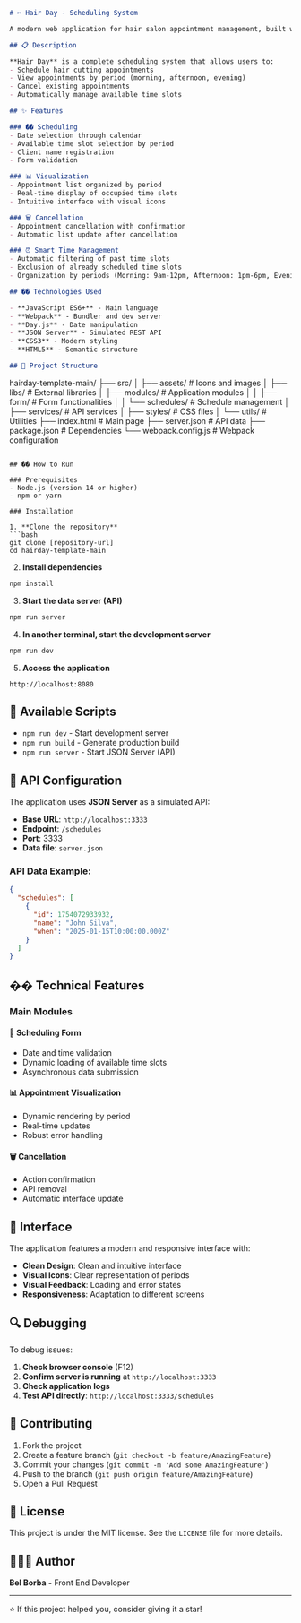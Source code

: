 ```markdown
# ✂️ Hair Day - Scheduling System

A modern web application for hair salon appointment management, built with vanilla JavaScript and Webpack.

## 📋 Description

**Hair Day** is a complete scheduling system that allows users to:
- Schedule hair cutting appointments
- View appointments by period (morning, afternoon, evening)
- Cancel existing appointments
- Automatically manage available time slots

## ✨ Features

### ��️ Scheduling
- Date selection through calendar
- Available time slot selection by period
- Client name registration
- Form validation

### 📊 Visualization
- Appointment list organized by period
- Real-time display of occupied time slots
- Intuitive interface with visual icons

### 🗑️ Cancellation
- Appointment cancellation with confirmation
- Automatic list update after cancellation

### ⏰ Smart Time Management
- Automatic filtering of past time slots
- Exclusion of already scheduled time slots
- Organization by periods (Morning: 9am-12pm, Afternoon: 1pm-6pm, Evening: 7pm-9pm)

## ��️ Technologies Used

- **JavaScript ES6+** - Main language
- **Webpack** - Bundler and dev server
- **Day.js** - Date manipulation
- **JSON Server** - Simulated REST API
- **CSS3** - Modern styling
- **HTML5** - Semantic structure

## 📁 Project Structure

```
hairday-template-main/
├── src/
│   ├── assets/          # Icons and images
│   ├── libs/           # External libraries
│   ├── modules/        # Application modules
│   │   ├── form/       # Form functionalities
│   │   └── schedules/  # Schedule management
│   ├── services/       # API services
│   ├── styles/         # CSS files
│   └── utils/          # Utilities
├── index.html          # Main page
├── server.json         # API data
├── package.json        # Dependencies
└── webpack.config.js   # Webpack configuration
```

## �� How to Run

### Prerequisites
- Node.js (version 14 or higher)
- npm or yarn

### Installation

1. **Clone the repository**
```bash
git clone [repository-url]
cd hairday-template-main
```

2. **Install dependencies**
```bash
npm install
```

3. **Start the data server (API)**
```bash
npm run server
```

4. **In another terminal, start the development server**
```bash
npm run dev
```

5. **Access the application**
```
http://localhost:8080
```

## 📝 Available Scripts

- `npm run dev` - Start development server
- `npm run build` - Generate production build
- `npm run server` - Start JSON Server (API)

## 🔧 API Configuration

The application uses **JSON Server** as a simulated API:

- **Base URL**: `http://localhost:3333`
- **Endpoint**: `/schedules`
- **Port**: 3333
- **Data file**: `server.json`

### API Data Example:
```json
{
  "schedules": [
    {
      "id": 1754072933932,
      "name": "John Silva",
      "when": "2025-01-15T10:00:00.000Z"
    }
  ]
}
```

## �� Technical Features

### Main Modules

#### 📅 Scheduling Form
- Date and time validation
- Dynamic loading of available time slots
- Asynchronous data submission

#### 📊 Appointment Visualization
- Dynamic rendering by period
- Real-time updates
- Robust error handling

#### 🗑️ Cancellation
- Action confirmation
- API removal
- Automatic interface update

## 🎨 Interface

The application features a modern and responsive interface with:

- **Clean Design**: Clean and intuitive interface
- **Visual Icons**: Clear representation of periods
- **Visual Feedback**: Loading and error states
- **Responsiveness**: Adaptation to different screens

## 🔍 Debugging

To debug issues:

1. **Check browser console** (F12)
2. **Confirm server is running** at `http://localhost:3333`
3. **Check application logs**
4. **Test API directly**: `http://localhost:3333/schedules`

## 🤝 Contributing

1. Fork the project
2. Create a feature branch (`git checkout -b feature/AmazingFeature`)
3. Commit your changes (`git commit -m 'Add some AmazingFeature'`)
4. Push to the branch (`git push origin feature/AmazingFeature`)
5. Open a Pull Request

## 📄 License

This project is under the MIT license. See the `LICENSE` file for more details.

## 👩🏻‍💻 Author

**Bel Borba** - Front End Developer

---

⭐ If this project helped you, consider giving it a star!
```
